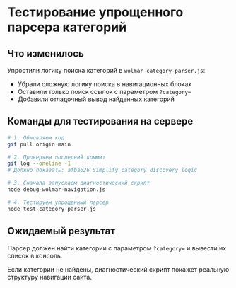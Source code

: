 # Тестирование упрощенного парсера категорий

## Что изменилось

Упростили логику поиска категорий в `wolmar-category-parser.js`:
- Убрали сложную логику поиска в навигационных блоках
- Оставили только поиск ссылок с параметром `?category=`
- Добавили отладочный вывод найденных категорий

## Команды для тестирования на сервере

```bash
# 1. Обновляем код
git pull origin main

# 2. Проверяем последний коммит
git log --oneline -1
# Должно показать: afba626 Simplify category discovery logic

# 3. Сначала запускаем диагностический скрипт
node debug-wolmar-navigation.js

# 4. Тестируем упрощенный парсер
node test-category-parser.js
```

## Ожидаемый результат

Парсер должен найти категории с параметром `?category=` и вывести их список в консоль.

Если категории не найдены, диагностический скрипт покажет реальную структуру навигации сайта.



